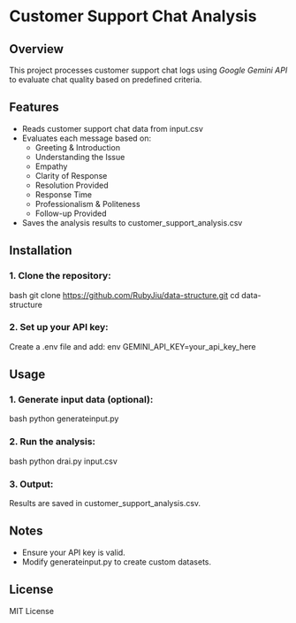 # Customer Support Chat Analysis

## Overview
This project processes customer support chat logs using *Google Gemini API* to evaluate chat quality based on predefined criteria.

## Features
- Reads customer support chat data from input.csv
- Evaluates each message based on:
  - Greeting & Introduction
  - Understanding the Issue
  - Empathy
  - Clarity of Response
  - Resolution Provided
  - Response Time
  - Professionalism & Politeness
  - Follow-up Provided
- Saves the analysis results to customer_support_analysis.csv

## Installation
### 1. Clone the repository:
bash
 git clone https://github.com/RubyJiu/data-structure.git
 cd data-structure

### 2. Set up your API key:
Create a .env file and add:
env
GEMINI_API_KEY=your_api_key_here


## Usage
### 1. Generate input data (optional):
bash
python generateinput.py

### 2. Run the analysis:
bash
python drai.py input.csv

### 3. Output:
Results are saved in customer_support_analysis.csv.

## Notes
- Ensure your API key is valid.
- Modify generateinput.py to create custom datasets.

## License
MIT License